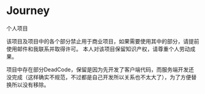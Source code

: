 # Journey
个人项目

该项目及项目中的各个部分禁止用于商业项目，如果需要使用其中的部分，请提前使用邮件和我联系并取得许可。
本人对该项目保留知识产权，请尊重个人劳动成果。

项目中存在部分DeadCode，保留是因为先开发了客户端代码，而服务端开发还没完成（这样确实不规范，不过都是自己开发所以关系也不太大了），为了方便替换所以没有移除。
